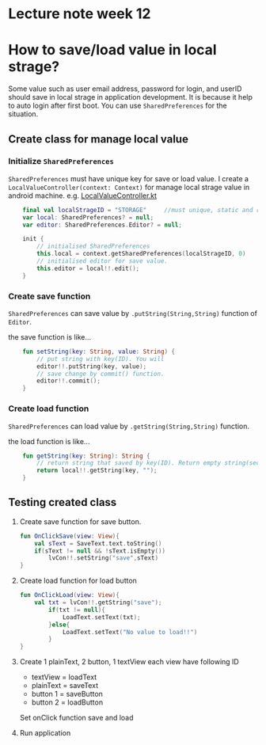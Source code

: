 # Lecture note week 12
# How to save/load value in local strage?
Some value such as user email address, password for login, and userID should save in local strage in application development. It is because it help to auto login after first boot. You can use `SharedPreferences` for the situation.

## Create class for manage local value
### Initialize `SharedPreferences`
`SharedPreferences` must have unique key for save or load value. I create a `LocalValueController(context: Context)` for manage local strage value in android machine. e.g. [LocalValueController.kt](https://github.com/ShotaKu/AndroidAppDev/blob/master/ProjectWeek12/Storage/app/src/main/java/com/shota/android/storage/localValue/LocalValueController.kt)

```kotlin
    final val localStrageID = "STORAGE"     //must unique, static and readonly field
    var local: SharedPreferences? = null;
    var editor: SharedPreferences.Editor? = null;

    init {
        // initialised SharedPreferences
        this.local = context.getSharedPreferences(localStrageID, 0)
        // initialised editor for save value.
        this.editor = local!!.edit();
    }
```

### Create save function
`SharedPreferences` can save value by `.putString(String,String)` function of `Editor`.

the save function is like...

```kotlin
    fun setString(key: String, value: String) {
        // put string with key(ID). You will
        editor!!.putString(key, value);
        // save change by commit() function.
        editor!!.commit();
    }
```

### Create load function 
`SharedPreferences` can load value by `.getString(String,String)` function.

the load function is like...

```kotlin
    fun getString(key: String): String {
        // return string that saved by key(ID). Return empty string(second input) if not found.
        return local!!.getString(key, "");
    }
```

## Testing created class

1. Create save function for save button.
    ```kotlin
    fun OnClickSave(view: View){
        val sText = SaveText.text.toString()
        if(sText != null && !sText.isEmpty())
            lvCon!!.setString("save",sText)
    }
    ```
2. Create load function for load button
    ```kotlin
    fun OnClickLoad(view: View){
        val txt = lvCon!!.getString("save");
            if(txt != null){
                LoadText.setText(txt);
            }else{
                LoadText.setText("No value to load!!")
            }
    }
    ```

3. Create 1 plainText, 2 button, 1 textView each view have following ID
    - textView = loadText
    - plainText = saveText
    - button 1 = saveButton
    - button 2 = loadButton

    Set onClick function save and load

4. Run application

    